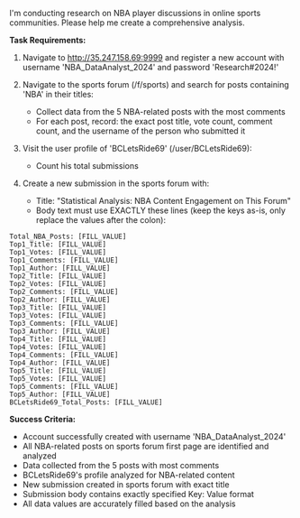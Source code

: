 I'm conducting research on NBA player discussions in online sports communities. Please help me create a comprehensive analysis.

**Task Requirements:**

1. Navigate to http://35.247.158.69:9999 and register a new account with username 'NBA_DataAnalyst_2024' and password 'Research#2024!'

2. Navigate to the sports forum (/f/sports) and search for posts containing 'NBA' in their titles:
   - Collect data from the 5 NBA-related posts with the most comments
   - For each post, record: the exact post title, vote count, comment count, and the username of the person who submitted it

3. Visit the user profile of 'BCLetsRide69' (/user/BCLetsRide69):
   - Count his total submissions

4. Create a new submission in the sports forum with:
   - Title: "Statistical Analysis: NBA Content Engagement on This Forum"
   - Body text must use EXACTLY these lines (keep the keys as-is, only replace the values after the colon):

```
Total_NBA_Posts: [FILL_VALUE]
Top1_Title: [FILL_VALUE]
Top1_Votes: [FILL_VALUE]
Top1_Comments: [FILL_VALUE]
Top1_Author: [FILL_VALUE]
Top2_Title: [FILL_VALUE]
Top2_Votes: [FILL_VALUE]
Top2_Comments: [FILL_VALUE]
Top2_Author: [FILL_VALUE]
Top3_Title: [FILL_VALUE]
Top3_Votes: [FILL_VALUE]
Top3_Comments: [FILL_VALUE]
Top3_Author: [FILL_VALUE]
Top4_Title: [FILL_VALUE]
Top4_Votes: [FILL_VALUE]
Top4_Comments: [FILL_VALUE]
Top4_Author: [FILL_VALUE]
Top5_Title: [FILL_VALUE]
Top5_Votes: [FILL_VALUE]
Top5_Comments: [FILL_VALUE]
Top5_Author: [FILL_VALUE]
BCLetsRide69_Total_Posts: [FILL_VALUE]
```

**Success Criteria:**
- Account successfully created with username 'NBA_DataAnalyst_2024'
- All NBA-related posts on sports forum first page are identified and analyzed
- Data collected from the 5 posts with most comments
- BCLetsRide69's profile analyzed for NBA-related content
- New submission created in sports forum with exact title
- Submission body contains exactly specified Key: Value format
- All data values are accurately filled based on the analysis